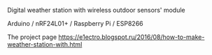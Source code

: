 Digital weather station with wireless outdoor sensors' module

Arduino / nRF24L01+ / Raspberry Pi / ESP8266

The project page https://e1ectro.blogspot.ru/2016/08/how-to-make-weather-station-with.html

